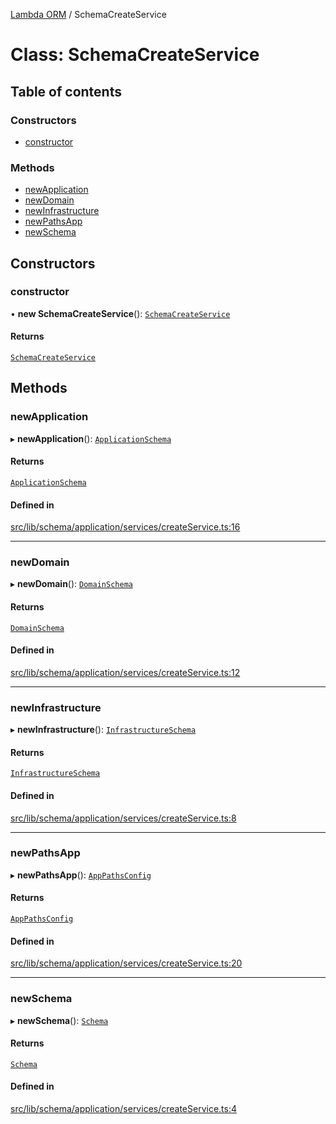 [Lambda ORM](../README.md) / SchemaCreateService

# Class: SchemaCreateService

## Table of contents

### Constructors

- [constructor](SchemaCreateService.md#constructor)

### Methods

- [newApplication](SchemaCreateService.md#newapplication)
- [newDomain](SchemaCreateService.md#newdomain)
- [newInfrastructure](SchemaCreateService.md#newinfrastructure)
- [newPathsApp](SchemaCreateService.md#newpathsapp)
- [newSchema](SchemaCreateService.md#newschema)

## Constructors

### constructor

• **new SchemaCreateService**(): [`SchemaCreateService`](SchemaCreateService.md)

#### Returns

[`SchemaCreateService`](SchemaCreateService.md)

## Methods

### newApplication

▸ **newApplication**(): [`ApplicationSchema`](../interfaces/ApplicationSchema.md)

#### Returns

[`ApplicationSchema`](../interfaces/ApplicationSchema.md)

#### Defined in

[src/lib/schema/application/services/createService.ts:16](https://github.com/FlavioLionelRita/lambdaorm-base/blob/0cede11/src/lib/schema/application/services/createService.ts#L16)

___

### newDomain

▸ **newDomain**(): [`DomainSchema`](../interfaces/DomainSchema.md)

#### Returns

[`DomainSchema`](../interfaces/DomainSchema.md)

#### Defined in

[src/lib/schema/application/services/createService.ts:12](https://github.com/FlavioLionelRita/lambdaorm-base/blob/0cede11/src/lib/schema/application/services/createService.ts#L12)

___

### newInfrastructure

▸ **newInfrastructure**(): [`InfrastructureSchema`](../interfaces/InfrastructureSchema.md)

#### Returns

[`InfrastructureSchema`](../interfaces/InfrastructureSchema.md)

#### Defined in

[src/lib/schema/application/services/createService.ts:8](https://github.com/FlavioLionelRita/lambdaorm-base/blob/0cede11/src/lib/schema/application/services/createService.ts#L8)

___

### newPathsApp

▸ **newPathsApp**(): [`AppPathsConfig`](../interfaces/AppPathsConfig.md)

#### Returns

[`AppPathsConfig`](../interfaces/AppPathsConfig.md)

#### Defined in

[src/lib/schema/application/services/createService.ts:20](https://github.com/FlavioLionelRita/lambdaorm-base/blob/0cede11/src/lib/schema/application/services/createService.ts#L20)

___

### newSchema

▸ **newSchema**(): [`Schema`](../interfaces/Schema.md)

#### Returns

[`Schema`](../interfaces/Schema.md)

#### Defined in

[src/lib/schema/application/services/createService.ts:4](https://github.com/FlavioLionelRita/lambdaorm-base/blob/0cede11/src/lib/schema/application/services/createService.ts#L4)
